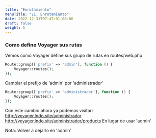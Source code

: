 ```yaml
---
title: "Enrutamiento"
menuTitle: "21. Enrutamiento"
date: 2022-12-31T07:47:01-08:00
draft: false
weight: 5
---
```


### Como define Voyager sus rutas
Vemos como Voyager define sus grupo de rutas en routes/web.php
```php
Route::group(['prefix' => 'admin'], function () {
    Voyager::routes();
}); 
``` 
Cambiar el prefijo de 'admin' por 'administrador' 
```php
Route::group(['prefix' => 'administrador'], function () {
    Voyager::routes();
}); 
``` 
Con este cambio ahora ya podemos visitar:
http://voyager.lndo.site/administrador
http://voyager.lndo.site/administrador/products
En lugar de usar 'admin'

Nota:
Volver a dejarlo en 'admin'

